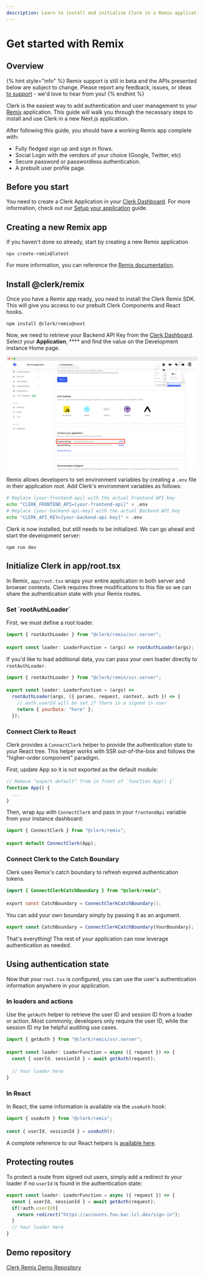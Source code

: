 ```yaml
---
description: Learn to install and initialize Clerk in a Remix application.
---
```


# Get started with Remix

## Overview

{% hint style="info" %}
Remix support is still in beta and the APIs presented below are subject to change. Please report any feedback, issues, or ideas [to support](https://clerk.dev/support) - we'd love to hear from you!&#x20;
{% endhint %}

Clerk is the easiest way to add authentication and user management to your [Remix](https://remix.run) application. This guide will walk you through the necessary steps to install and use Clerk in a new Next.js application.

After following this guide, you should have a working Remix app complete with:&#x20;

* Fully fledged sign up and sign in flows.
* Social Login with the vendors of your choice (Google, Twitter, etc)
* Secure password or passwordless authentication.
* A prebuilt user profile page.

## Before you start

You need to create a Clerk Application in your [Clerk Dashboard](https://dashboard.clerk.dev). For more information, check out our [Setup your application](../popular-guides/setup-your-application.md) guide.

## Creating a new Remix app

If you haven't done so already, start by creating a new Remix application

```
npx create-remix@latest
```

For more information, you can reference the [Remix documentation](https://remix.run/docs/en/v1/tutorials/blog).

## Install @clerk/remix

Once you have a Remix app ready, you need to install the Clerk Remix SDK. This will give you access to our prebuilt Clerk Components and React hooks.

```
npm install @clerk/remix@next
```

Now, we need to retrieve your Backend API Key from the [Clerk Dashboard](https://dashboard.clerk.dev). Select your **Application**, **** and find the value on the Development instance Home page.

![Home page with Frontend API key highlighted](<../.gitbook/assets/home - frontend api key highlighted.png>)

Remix allows developers to set environment variables by creating a `.env` file in their application root. Add Clerk's environment variables as follows:

```bash
# Replace [your-frontend-api] with the actual Frontend API key
echo "CLERK_FRONTEND_API=[your-frontend-api]" > .env
# Replace [your-backend-api-key] with the actual Backend API key
echo "CLERK_API_KEY=[your-backend-api-key]" > .env
```

Clerk is now installed, but still needs to be initialized.  We can go ahead and start the development server:

```
npm run dev
```

## Initialize Clerk in app/root.tsx

In Remix, `app/root.tsx` wraps your entire application in both server and browser contexts. Clerk requires three modifications to this file so we can share the authentication state with your Remix routes.

### Set \`rootAuthLoader\`

First, we must define a root loader.

```javascript
import { rootAuthLoader } from "@clerk/remix/ssr.server";

export const loader: LoaderFunction = (args) => rootAuthLoader(args);
```

If you'd like to load additional data, you can pass your own loader directly to `rootAuthLoader`.

```javascript
import { rootAuthLoader } from "@clerk/remix/ssr.server";

export const loader: LoaderFunction = (args) =>
  rootAuthLoader(args, ({ params, request, context, auth }) => {
    // auth.userId will be set if there is a signed in user
    return { yourData: "here" };
  });
```

### Connect Clerk to React

Clerk provides a `ConnectClerk` helper to provide the authentication state to your React tree. This helper works with SSR out-of-the-box and follows the "higher-order component" paradigm.

First, update App so it is not exported as the default module:

```javascript
// Remove "export default" from in front of `function App() {`
function App() {
  ...
}
```

Then, wrap `App` with `ConnectClerk` and pass in your `frontendApi` variable from your instance dashboard:

```javascript
import { ConnectClerk } from "@clerk/remix";

export default ConnectClerk(App);
```

### Connect Clerk to the Catch Boundary

Clerk uses Remix's catch boundary to refresh expired authentication tokens.

```java
import { ConnectClerkCatchBoundary } from "@clerk/remix";

export const CatchBoundary = ConnectClerkCatchBoundary();
```

You can add your own boundary simply by passing it as an argument.

```jsx
export const CatchBoundary = ConnectClerkCatchBoundary(YourBoundary);
```

That's everything! The rest of your application can now leverage authentication as needed.

## Using authentication state

Now that your `root.tsx` is configured, you can use the user's authentication information anywhere in your application.

### In loaders and actions

Use the `getAuth` helper to retrieve the user ID and session ID from a loader or action. Most commonly, developers only require the user ID, while the session ID my be helpful auditing use cases.

```javascript
import { getAuth } from "@clerk/remix/ssr.server";

export const loader: LoaderFunction = async ({ request }) => {
  const { userId, sessionId } = await getAuth(request);
  
  // Your loader here
}
```

### In React

In React, the same information is available via the `useAuth` hook:

```javascript
import { useAuth } from "@clerk/remix";

const { userId, sessionId } = useAuth();
```

A complete reference to our React helpers is [available here](broken-reference).

## Protecting routes

To protect a route from signed out users, simply add a redirect to your loader if no `userId` is found in the authentication state:

```jsx
export const loader: LoaderFunction = async ({ request }) => {
  const { userId, sessionId } = await getAuth(request);
  if(!auth.userId){
    return redirect("https://accounts.foo.bar.lcl.dev/sign-in");
  }
  // Your loader here
}
```

## Demo repository

[Clerk Remix Demo Repository](https://github.com/nikosdouvlis/clerk-remix-demo)
